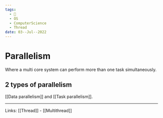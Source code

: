 ```yaml
---
tags:
  - 🌱
  - OS
  - ComputerScience
  - Thread
date: 03--Jul--2022
---
```


# Parallelism

Where a multi core system can perform more than one task simultaneously.

## 2 types of parallelism

[[Data parallelism]] and [[Task parallelism]].

---
Links: [[Thread]] - [[Multithread]]